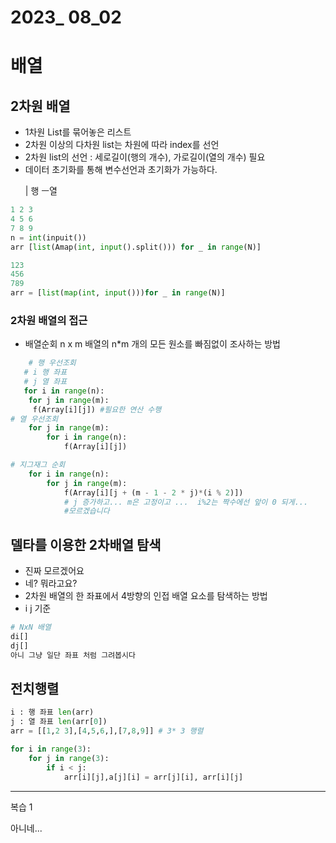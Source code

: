 # 2023_ 08_02

# 배열

## 2차원 배열
- 1차원 List를 묶어놓은 리스트
- 2차원 이상의 다차원 list는 차원에 따라 index를 선언
- 2차원 list의 선언 : 세로길이(행의 개수), 가로길이(열의 개수) 필요
- 데이터 초기화를 통해 변수선언과 초기화가 가능하다.<p>
| 행 ㅡ열

```py
1 2 3
4 5 6
7 8 9
n = int(inpuit())
arr [list(Amap(int, input().split())) for _ in range(N)]

123
456
789
arr = [list(map(int, input()))for _ in range(N)]
```
### 2차원 배열의 접근
- 배열순회
    n x m 배열의 n*m 개의 모든 원소를 빠짐없이 조사하는 방법
```py
    # 행 우선조회
   # i 행 좌표
   # j 열 좌표
   for i in range(n):
    for j in range(m):
     f(Array[i][j]) #필요한 연산 수행
# 열 우선조회 
    for j in range(m):
        for i in range(n):
            f(Array[i][j])

# 지그재그 순회
    for i in range(n):
        for j in range(m):
            f(Array[i][j + (m - 1 - 2 * j)*(i % 2)])
            # j 증가하고... m은 고정이고 ...  i%2는 짝수에선 앞이 0 되게...
            #모르겠습니다
```
## 델타를 이용한 2차배열 탐색
- 진짜 모르겠어요 
- 네? 뭐라고요?
- 2차원 배열의 한 좌표에서 4방향의 인접 배열 요소를 탐색하는 방법
-  i j 기준
```py
# NxN 배열
di[] 
dj[]
아니 그냥 일단 좌표 처럼 그려봅시다
```
## 전치행렬
```py
i : 행 좌표 len(arr)
j : 열 좌표 len(arr[0])
arr = [[1,2 3],[4,5,6,],[7,8,9]] # 3* 3 행렬

for i in range(3):
    for j in range(3):
        if i < j:
            arr[i][j],a[j][i] = arr[j][i], arr[i][j]
```           

---
복습 1

아니네...